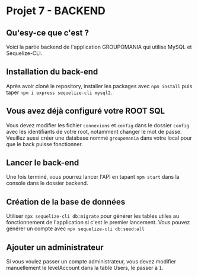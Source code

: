 # Projet 7 - BACKEND

## Qu'esy-ce que c'est ?
Voici la partie backend de l'application GROUPOMANIA qui utilise MySQL et Sequelize-CLI.

## Installation du back-end
Après avoir cloné le repository, installer les packages avec `npm install` puis taper `npm i express sequelize-cli mysql2`.

## Vous avez déjà configuré votre ROOT SQL
Vous devez modifier les fichier `connexions` et `config` dans le dossier `config` avec les identifiants de votre root, notamment changer le mot de passe. Veuillez aussi créer une database nommé `groupomania` dans votre local pour que le back puisse fonctionner.

## Lancer le back-end
Une fois terminé, vous pourrez lancer l'API en tapant `npm start` dans la console dans le dossier backend.

## Création de la base de données
Utiliser `npx sequelize-cli db:migrate` pour générer les tables utiles au fonctionnement de l'application si c'est le premier lancement.
Vous pouvez générer un compte avec `npx sequelize-cli db:seed:all`

## Ajouter un administrateur
Si vous voulez passer un compte administrateur, vous devez modifier manuellement le levelAccount dans la table Users, le passer à `1`.
